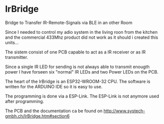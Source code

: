 # IrBridge
Bridge to Transfer IR-Remote-Signals via BLE in an other Room

Since I needed to control my adio system in the living roon from the kitchen and the commercial 433Mhz product did not work as it should i created this units... 

The sistem consist of one PCB capable to act as a IR receiver or as IR transmitter.

Since a single IR LED for sending is not always able to transmit enougth power I have forseen six "normal" IR LEDs and two Power LEDs on the PCB.

The heart of the IrBridge is an ESP32-WROOM-32 CPU. The software is written for the ARDUINO IDE so it is easy to use.

The programming is done via a ESP-Link. The ESP-Link is not anymore used after programming.


The PCB and the documentation ca be found on http://www.systech-gmbh.ch/IrBridge.htm#section6
